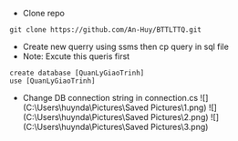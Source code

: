 + Clone repo
```
git clone https://github.com/An-Huy/BTTLTTQ.git
```

+ Create new querry using ssms then cp query in sql file
+ Note: Excute this queris first
```
create database [QuanLyGiaoTrinh]
use [QuanLyGiaoTrinh]
```

+ Change DB connection string in connection.cs
![](C:\Users\huynda\Pictures\Saved Pictures\1.png)
![](C:\Users\huynda\Pictures\Saved Pictures\2.png)
![](C:\Users\huynda\Pictures\Saved Pictures\3.png)
